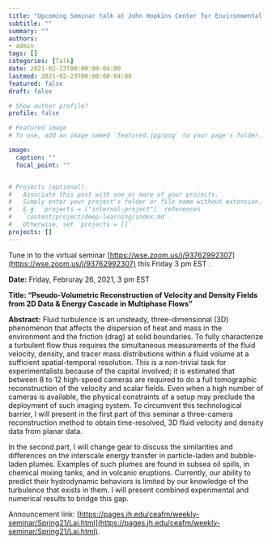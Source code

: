 ```yaml
---
title: "Upcoming Seminar talk at John Hopkins Center for Environmental and Applied Fluid Mechanics"
subtitle: ""
summary: ""
authors: 
- admin
tags: []
categories: [Talk]
date: 2021-02-23T00:00:00-04:00
lastmod: 2021-02-23T00:00:00-04:00
featured: false
draft: false

# Show author profile?
profile: false  

# Featured image
# To use, add an image named `featured.jpg/png` to your page's folder.

image:
  caption: ""
  focal_point: ""


# Projects (optional).
#   Associate this post with one or more of your projects.
#   Simply enter your project's folder or file name without extension.
#   E.g. `projects = ["internal-project"]` references 
#   `content/project/deep-learning/index.md`.
#   Otherwise, set `projects = []`.
projects: []
---
```


Tune in to the virtual seminar [https://wse.zoom.us/j/93762992307](https://wse.zoom.us/j/93762992307) this Friday 3 pm EST .

**Date:** Friday, Februray 26, 2021, 3 pm EST 

**Title: “Pseudo-Volumetric Reconstruction of Velocity and Density Fields from 2D Data & Energy Cascade in Multiphase Flows”**

**Abstract:** Fluid turbulence is an unsteady, three-dimensional (3D) phenomenon that affects the dispersion of heat and mass in the environment and the friction (drag) at solid boundaries. To fully characterize a turbulent flow thus requires the simultaneous measurements of the fluid velocity, density, and tracer mass distributions within a fluid volume at a sufficient spatial-temporal resolution. This is a non-trivial task for experimentalists because of the capital involved; it is estimated that between 8 to 12 high-speed cameras are required to do a full tomographic reconstruction of the velocity and scalar fields. Even when a high number of cameras is available, the physical constraints of a setup may preclude the deployment of such imaging system. To circumvent this technological barrier, I will present in the first part of this seminar a three-camera reconstruction method to obtain time-resolved, 3D fluid velocity and
density data from planar data.

In the second part, I will change gear to discuss the similarities and differences on the interscale energy transfer in particle-laden and bubble-laden plumes. Examples of such plumes are found in subsea oil spills, in chemical mixing tanks, and in volcanic eruptions. Currently, our ability to predict their hydrodynamic behaviors is limited by our knowledge of the turbulence that exists in them. I will present combined experimental and numerical results to bridge this gap.

Announcement link: [https://pages.jh.edu/ceafm/weekly-seminar/Spring21/Lai.html](https://pages.jh.edu/ceafm/weekly-seminar/Spring21/Lai.html). 